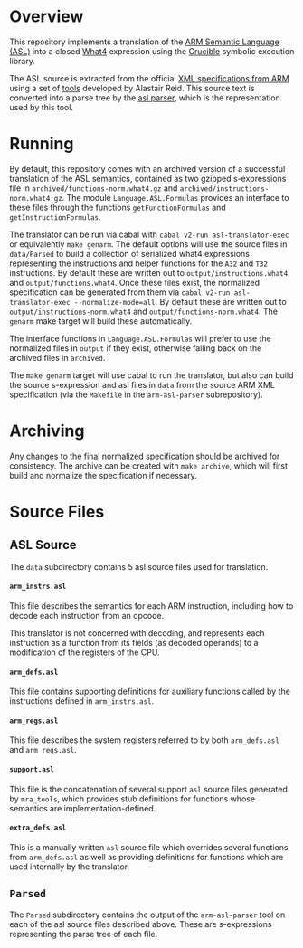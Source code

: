 # Overview

This repository implements a translation of the [ARM Semantic Language (ASL)][fn:asl-description] 
into a closed [What4][fn:what4] expression using the [Crucible][fn:crucible] symbolic execution library.

The ASL source is extracted from the official [XML specifications from ARM][fn:arm-specs] using 
a set of [tools][fn:mra_tools] developed by Alastair Reid. This source text is converted into a 
parse tree by the [asl parser][fn:asl-parser], which is the representation used by this tool.

# Running

By default, this repository comes with an archived version of a successful translation of the ASL semantics,
contained as two gzipped s-expressions file in `archived/functions-norm.what4.gz` and `archived/instructions-norm.what4.gz`. The module `Language.ASL.Formulas` provides an interface to these files through the functions `getFunctionFormulas` and `getInstructionFormulas`.

The translator can be run via cabal with `cabal v2-run asl-translator-exec` or equivalently `make genarm`.
The default options will use the source files in `data/Parsed` to build a collection of serialized what4 expressions representing
the instructions and helper functions for the `A32` and `T32` instructions. By default these
are written out to `output/instructions.what4` and `output/functions.what4`. Once these files exist,
the normalized specification can be generated from them via `cabal v2-run asl-translator-exec --normalize-mode=all`. By default
these are written out to `output/instructions-norm.what4` and `output/functions-norm.what4`. The `genarm` make target
will build these automatically.

The interface functions in `Language.ASL.Formulas` will prefer to use the normalized files in
`output` if they exist, otherwise falling back on the archived files in `archived`.

The `make genarm` target will use cabal to run the translator, but also can build the source s-expression and asl files in 
`data` from the source ARM XML specification (via the `Makefile` in the `arm-asl-parser` subrepository).

# Archiving

Any changes to the final normalized specification should be archived for consistency. The archive
can be created with `make archive`, which will first build and normalize the specification if necessary.

# Source Files

## ASL Source

The `data` subdirectory contains 5 asl source files used for translation.

#### `arm_instrs.asl`

This file describes the semantics for each ARM instruction, including how to decode each instruction
from an opcode.

This translator is not concerned with decoding, and represents each instruction as a function from
its fields (as decoded operands) to a modification of the registers of the CPU.

#### `arm_defs.asl`

This file contains supporting definitions for auxiliary functions called by the instructions
defined in `arm_instrs.asl`.

#### `arm_regs.asl`

This file describes the system registers referred to by both `arm_defs.asl` and `arm_regs.asl`.

#### `support.asl`

This file is the concatenation of several support `asl` source files generated by `mra_tools`,
which provides stub definitions for functions whose semantics are implementation-defined.

#### `extra_defs.asl`

This is a manually written `asl` source file which overrides several functions from `arm_defs.asl`
as well as providing definitions for functions which are used internally by the translator.

## `Parsed`

The `Parsed` subdirectory contains the output of the `arm-asl-parser` tool on each of the
asl source files described above. These are s-expressions representing the parse tree of each file.


[fn:asl-description]: https://alastairreid.github.io/dissecting-ARM-MRA/
[fn:what4]: https://github.com/GaloisInc/crucible/tree/master/what4/
[fn:crucible]: https://github.com/GaloisInc/crucible
[fn:asl-parser]: https://github.com/GaloisInc/arm-asl-parser
[fn:mra_tools]: https://github.com/alastairreid/mra_tools
[fn:arm-specs]: https://developer.arm.com/architectures/cpu-architecture/a-profile/exploration-tools
